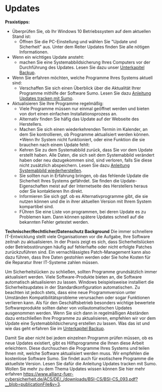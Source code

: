 # Updates
**Praxistipps:**

* Überprüfen Sie, ob Ihr Windows 10 Betriebssystem auf dem aktuellen Stand ist:
  * Öffnen Sie die PC-Einstellung und wählen Sie "Update und Sicherheit" aus. Unter dem Reiter Updates finden Sie alle nötigen Informationen.
* Wenn ein wichtiges Update ansteht:
  * machen Sie eine Systemabbildsicherung Ihres Computers vor der Durchführung des Updates. Lesen Sie dazu unser [Unterkapitel Backup](https://github.com/FlorianWoelki/mp_it_sicherheit/blob/master/user_behaviour/backup.md).
* Wenn Sie erfahren möchten, welche Programme Ihres Systems aktuell sind:
  * Verschaffen Sie sich einen Überblick über die Aktualität Ihrer Programme mithilfe der Software Sumo. Lesen Sie dazu [Anleitung Updates tracken mit Sumo](https://github.com/FlorianWoelki/mp_it_sicherheit/blob/master/user_behaviour/updates_instructions.md).
* Aktualisieren Sie Ihre Programme regelmäßig:
  * Viele Programme müssen nur einmal geöffnet werden und bieten von dort einen einfachen Installationsprozess an.
  * Alternativ finden Sie häfig das Update auf der Webseite des Herstellers.
  * Machen Sie sich einen wiederkehrenden Termin im Kalender, an dem Sie kontrollieren, ob Programme aktualisiert werden können.
*Wenn Ihr System nicht funktioniert, oder  eine Funktion die sie brauchen nach einem Update fehlt:
  * Kehren Sie zu dem Systemabbild zurück, dass Sie vor dem Update erstellt haben. Alle Daten, die sich seit dem Systemabbild verändert haben oder neu dazugekommen sind, sind verloren, falls Sie diese nicht zusätzlich abspeichern. Lesen Sie dazu [Anleitung Systemabbild wiederherstellen](https://github.com/FlorianWoelki/mp_it_sicherheit/blob/master/user_behaviour/backup_instructions.md).
  * Sie sollten nun in Erfahrung bringen, ob das fehlende Update die Sicherheit Ihres Systems gefährdet. Sie finden die Update-Eigenschaften meist auf der Internetseite des Herstellers heraus oder Sie kontaktieren Ihn direkt.
  * Informieren Sie sich ggf. ob es Alternativprogramme gibt, die sie nutzen können und die in ihrer aktuellen Version mit Ihrem System kompartibel sind.
  * FÜhren Sie eine Liste von programmen, bei deren Update es zu Problemen kam. Dann können spätere Updates schnell auf die bekannten Fehler getestet werden.

**Technischer/Rechtlicher/Datenschutz Background**
Die immer schnellere IT-Entwicklung stellt viele Organisationen vor die Aufgabe, Ihre Software zeitnah zu aktualisieren. In der Praxis zeigt es sich, dass Sicherheitslücken oder Betriebsstörungen häufig auf fehlerhafte oder nicht erfolgte Patches zurückzuführen sind. Ein vernachlässigtes Patch-Management kann also dazu führen, dass Ihre Daten gestohlen werden oder Sie hohe Kosten für die Reparatur Ihrer IT-Systeme zahlen müssen.

Um Sicherheitslücken zu schließen, sollten Programme grundsätzlich immer aktualisiert werden. Viele Software-Produkte bieten an, die Software automatisch aktualisieren zu lassen. Windows beispielsweise installiert die Sicherheitsupdates in der Standardkonfiguration automatischen. Zu beachten ist jedoch stets, dass eine neue Programmversion unter Umständen Kompatibilitätsprobleme verursachen oder sogar Funktionen verlieren kann. Als für den Geschäftsbetrieb besonders wichtige bewertete Softwareprodukte sollten daher von vollautomatischen Updates ausgenommen werden. Wenn Sie sich dann in regelmäßigen Abständen dazu entschließen Ihre Programme zu aktualisieren, empfehlen wir vor dem Update eine Systemabbildsicherung erstellen zu lassen. Was das ist und wie das geht erfahren Sie im [Unterkapitel Backup](https://github.com/FlorianWoelki/mp_it_sicherheit/blob/master/user_behaviour/backup.md).

Damit Sie aber nicht bei jedem einzelnen Programm prüfen müssen, ob es neue Updates existiert, gibt es Hilfsprogramme die Ihnen diese Arbeit erleichtern. Diese durchsuchen die Programme Ihres Systems und teilen Ihnen mit, welche Software aktualisiert werden muss. Wir empfehlen die kostenlose Software Sumo. Sie findet auch für exotischere Programme die aktuellste Version. Lesen Sie dafür die Anleitung Updates tracken mit Sumo. Wollen Sie mehr zu dem Thema Updates wissen können Sie hier mehr erfahren https://www.allianz-fuer-cybersicherheit.de/ACS/DE/_/downloads/BSI-CS/BSI-CS_093.pdf?__blob=publicationFile&v=3.

